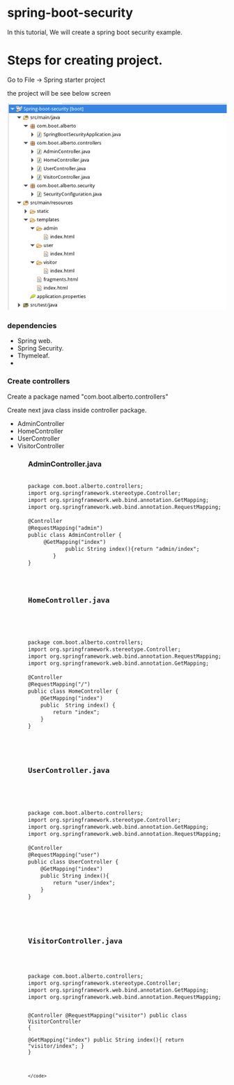 # spring-boot-security
<p>In this tutorial, We will create a spring boot security example.</p>
<h1>Steps for creating project.</h1>
<p> Go to File -> Spring starter project</p>
<p>the project will be see below screen</p>

![security_01](Pictures/security_01.png)
<h3>dependencies</h3>
<ul>
 <li>Spring web.</li>
 <li>Spring Security.</li>
 <li>Thymeleaf.<li>
</ul>
<h3>Create controllers</h3>
<p>Create a package named "com.boot.alberto.controllers"</p>
<p>Create next java class inside controller package.</p>
<ul>
    <li>AdminController</li>
    <li>HomeController</li>
    <li>UserController</li>
    <li>VisitorController</li>
<ul>
<h3>AdminController.java</h3>

<pre>
    <code>
package com.boot.alberto.controllers;
import org.springframework.stereotype.Controller;
import org.springframework.web.bind.annotation.GetMapping;
import org.springframework.web.bind.annotation.RequestMapping;

@Controller
@RequestMapping("admin")
public class AdminController {
	 @GetMapping("index")
	 		public String index(){return "admin/index";
	    }
}
    </code>
<pre>

<h3>HomeController.java</h3>

<pre>
    <code>
package com.boot.alberto.controllers;
import org.springframework.stereotype.Controller;
import org.springframework.web.bind.annotation.RequestMapping;
import org.springframework.web.bind.annotation.GetMapping;

@Controller
@RequestMapping("/")
public class HomeController {
	@GetMapping("index")
	public  String index() {
		return "index";
	}	
}
    </code>
</pre>

<h3>UserController.java</h3>

<pre>
    <code>
package com.boot.alberto.controllers;
import org.springframework.stereotype.Controller;
import org.springframework.web.bind.annotation.GetMapping;
import org.springframework.web.bind.annotation.RequestMapping;

@Controller
@RequestMapping("user")
public class UserController {
	@GetMapping("index")
    public String index(){
        return "user/index";
    }
}
    </code>
</pre>

<h3>VisitorController.java</h3>
<pre>
    <code>
package com.boot.alberto.controllers;
import org.springframework.stereotype.Controller;
import org.springframework.web.bind.annotation.GetMapping;
import org.springframework.web.bind.annotation.RequestMapping;

@Controller
@RequestMapping("visitor")
public class VisitorController {	
	@GetMapping("index")
    public String index(){
        return "visitor/index";
    }
}

    </code>
</pre>

